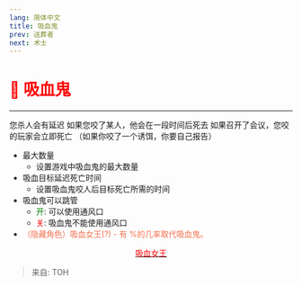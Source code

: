```yaml
---
lang: 简体中文
title: 吸血鬼
prev: 送葬者
next: 术士
---
```


# <font color=red>🧛 <b>吸血鬼</b></font> <Badge text="Concealing" type="tip" vertical="middle"/>

***

您杀人会有延迟 如果您咬了某人，他会在一段时间后死去 如果召开了会议，您咬的玩家会立即死亡 （如果你咬了一个诱饵，你要自己报告）

- 最大数量
  - 设置游戏中吸血鬼的最大数量
- 吸血目标延迟死亡时间
  - 设置吸血鬼咬人后目标死亡所需的时间
- 吸血鬼可以跳管
  - <font color=green>开</font>: 可以使用通风口
  - <font color=red>关</font>: 吸血鬼不能使用通风口
- <font color=#f46f4e>（隐藏角色）吸血女王(?) - 有 %的几率取代吸血鬼。</font>

<center>

[<font color="red">吸血女王</font>](./Vampiress.html)

</center>

> 来自: TOH
